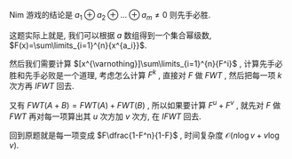 Nim 游戏的结论是 $a_1\oplus a_2 \oplus \dots \oplus a_m \not= 0$ 则先手必胜.

这题实际上就是, 我们可以根据 $a$ 数组得到一个集合幂级数, $F(x)=\sum\limits_{i=1}^{n}{x^{a_i}}$.

然后我们需要计算 $[x^{\varnothing}]\sum\limits_{i=1}^{n}{F^i}$ , 计算先手必胜和先手必败是一个道理, 考虑怎么计算 $F^k$ , 直接对 $F$ 做 $FWT$ , 然后把每一项 $k$ 次方再 $IFWT$ 回去.

又有 $FWT(A+B)=FWT(A)+FWT(B)$ , 所以如果要计算 $F^u+F^v$ , 就先对 $F$ 做 $FWT$ 再对每一项算出其 $u$ 次方加 $v$ 次方, 在 $IFWT$ 回去.

回到原题就是每一项变成 $F\dfrac{1-F^n}{1-F}$ , 时间复杂度 $\mathcal{O}(n\log{v}+v\log{v})$.
